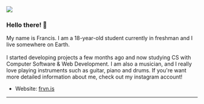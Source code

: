 <img src="https://instagram.fdvo2-1.fna.fbcdn.net/v/t51.2885-19/448254398_8435749129771928_2045746329827834010_n.jpg?stp=dst-jpg_s150x150&_nc_ht=instagram.fdvo2-1.fna.fbcdn.net&_nc_cat=108&_nc_ohc=WQKZ_HuwHoQQ7kNvgH7JPUn&_nc_gid=a875b9d6c0ed43c6b3502b776e2ac987&edm=AP4sbd4BAAAA&ccb=7-5&oh=00_AYA_jjCJEgeuof-GezABry4QdeAoyXS2lg7zEpL6koWhtA&oe=66EF2633&_nc_sid=7a9f4b">

### Hello there! 👋
My name is Francis. I am a 18-year-old student currently in freshman and I live somewhere on Earth.
<br><br>
I started developing projects a few months ago and now studying CS with Computer Software & Web Development. I am also a musician, and I really love playing instruments such as guitar, piano and drums. If you're want more detailed information about me, check out my instagram account!

- Website: [frvn.is](https://www.instagram.com/frvn.is/?next=%2F)

---
